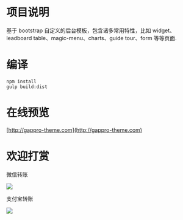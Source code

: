 # 项目说明

基于 bootstrap 自定义的后台模板，包含诸多常用特性，比如 widget、leadboard table、magic-menu、charts、guide tour、form 等等页面.

# 编译

```
npm install
gulp build:dist
```

# 在线预览

[http://gappro-theme.com](http://gappro-theme.com)

# 欢迎打赏

微信转账

![](https://raw.githubusercontent.com/boostbob/gappro-theme/master/img/weixin.jpg)

支付宝转账

![](https://raw.githubusercontent.com/boostbob/gappro-theme/master/img/alipay.jpg)




